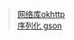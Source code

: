 > [ 网络库okhttp ]( https://github.com/square/okhttp )   <br/>
> [ 序列化 gson ]( https://github.com/google/gson )   <br/>
